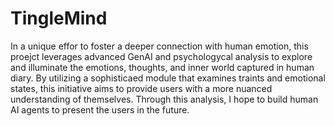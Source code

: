 # TingleMind

In a unique effor to foster a deeper connection with human emotion, this proejct leverages advanced GenAI and psychologycal analysis to explore and illuminate the emotions, thoughts, and inner world captured in human diary. 
By utilizing a sophisticaed module that examines traints and emotional states, this initiative aims to provide users with a more nuanced understanding of themselves. Through this analysis, I hope to build human AI agents to present the users in the future. 
